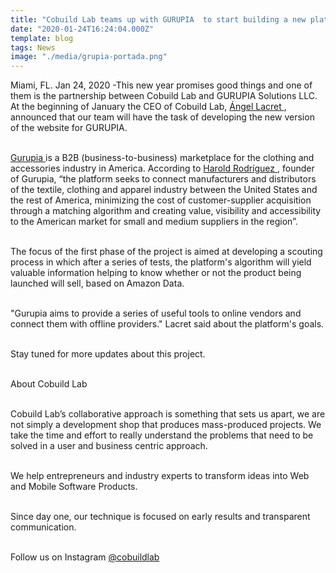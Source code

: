 ```yaml
---
title: "Cobuild Lab teams up with GURUPIA  to start building a new platform"
date: "2020-01-24T16:24:04.000Z"
template: blog
tags: News
image: "./media/grupia-portada.png"
---
```


Miami, FL. Jan 24, 2020 -This new year promises good things and one of them is the partnership between Cobuild Lab and GURUPIA Solutions LLC. At the beginning of January the CEO of Cobuild Lab, <a target="_blank" href="https://www.linkedin.com/in/alacret/"> Ángel Lacret </a>, announced that our team will have the task of developing the new version of the website for GURUPIA. <br> </br>

<a target="_blank" href="http://gurupia.com/english/"> Gurupia </a> is a B2B (business-to-business) marketplace for the clothing and accessories industry in America. According to <a target="_blank" href="https://www.linkedin.com/in/haroldrodriguezporras/?locale=en_US"> Harold Rodríguez </a>, founder of Gurupia, “the platform seeks to connect manufacturers and distributors of the textile, clothing and apparel industry between the United States and the rest of America, minimizing the cost of customer-supplier acquisition through a matching algorithm and creating value, visibility and accessibility to the American market for small and medium suppliers in the region”.<br> </br>


The focus of the first phase of the project is aimed at developing a scouting process in which after a series of tests, the platform's algorithm will yield valuable information helping to know whether or not the product being launched will sell, based on Amazon Data.<br> </br>

"Gurupia aims to provide a series of useful tools to online vendors and connect them with offline providers." Lacret said about the platform's goals. <br> </br>

Stay tuned for more updates about this project. <br> </br>


<title-4>About Cobuild Lab</title-4> <br> </br>

Cobuild Lab’s collaborative approach is something that sets us apart, we are not simply a development shop that produces mass-produced projects. We take the time and effort to really understand the problems that need to be solved in a user and business centric approach. <br> </br> 

We help entrepreneurs and industry experts to transform ideas into Web and Mobile Software Products. <br> </br>

Since day one, our technique is focused on early results and transparent communication. <br> </br>


Follow us on Instagram <a target="_blank" href="https://www.instagram.com/cobuildlab/"> @cobuildlab </a>
